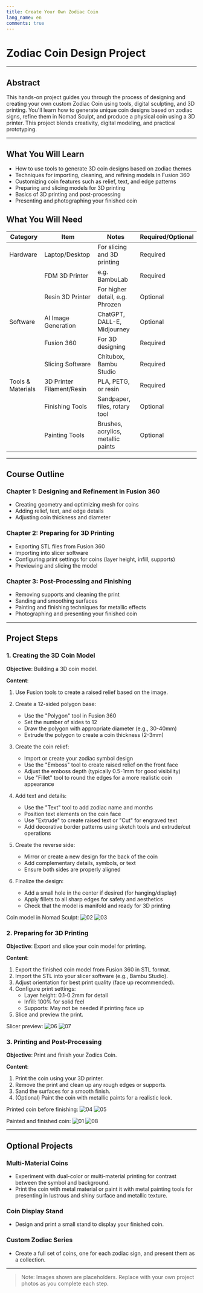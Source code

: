 ```yaml
---
title: Create Your Own Zodiac Coin
lang_name: en 
comments: true
---
```


# Zodiac Coin Design Project

---

## Abstract

This hands-on project guides you through the process of designing and creating your own custom Zodiac Coin using tools, digital sculpting, and 3D printing. You'll learn how to generate unique coin designs based on zodiac signs, refine them in Nomad Sculpt, and produce a physical coin using a 3D printer. This project blends creativity, digital modeling, and practical prototyping.

---

## What You Will Learn

- How to use tools to generate 3D coin designs based on zodiac themes
- Techniques for importing, cleaning, and refining models in Fusion 360
- Customizing coin features such as relief, text, and edge patterns
- Preparing and slicing models for 3D printing
- Basics of 3D printing and post-processing
- Presenting and photographing your finished coin

## What You Will Need

| Category         | Item                                   | Notes                                 | Required/Optional |
|------------------|----------------------------------------|---------------------------------------|------------------|
| Hardware         | Laptop/Desktop                         | For slicing and 3D printing           | Required         |
|                  | FDM 3D Printer                        | e.g. BambuLab                         | Required         |
|                  | Resin 3D Printer                      | For higher detail, e.g. Phrozen       | Optional         |
| Software         | AI Image Generation                    | ChatGPT, DALL-E, Midjourney           | Optional         |
|                  | Fusion 360                                | For 3D designing                   | Required         |
|                  | Slicing Software                      | Chitubox, Bambu Studio                | Required         |
| Tools & Materials| 3D Printer Filament/Resin              | PLA, PETG, or resin                   | Required         |
|                  | Finishing Tools                       | Sandpaper, files, rotary tool         | Optional         |
|                  | Painting Tools                        | Brushes, acrylics, metallic paints    | Optional         |

---

## Course Outline


### Chapter 1: Designing and Refinement in Fusion 360
- Creating geometry and optimizing mesh for coins
- Adding relief, text, and edge details
- Adjusting coin thickness and diameter

### Chapter 2: Preparing for 3D Printing
- Exporting STL files from Fusion 360
- Importing into slicer software
- Configuring print settings for coins (layer height, infill, supports)
- Previewing and slicing the model

### Chapter 3: Post-Processing and Finishing
- Removing supports and cleaning the print
- Sanding and smoothing surfaces
- Painting and finishing techniques for metallic effects
- Photographing and presenting your finished coin

---

## Project Steps


### 1. Creating the 3D Coin Model

**Objective**: Building a 3D coin model.

**Content**:
1. Use Fusion tools to create a raised relief based on the image.
2. Create a 12-sided polygon base:
   - Use the "Polygon" tool in Fusion 360
   - Set the number of sides to 12
   - Draw the polygon with appropriate diameter (e.g., 30-40mm)
   - Extrude the polygon to create a coin thickness (2-3mm)

3. Create the coin relief:
   - Import or create your zodiac symbol design
   - Use the "Emboss" tool to create raised relief on the front face
   - Adjust the emboss depth (typically 0.5-1mm for good visibility)
   - Use "Fillet" tool to round the edges for a more realistic coin appearance

4. Add text and details:
   - Use the "Text" tool to add zodiac name and months
   - Position text elements on the coin face
   - Use "Extrude" to create raised text or "Cut" for engraved text
   - Add decorative border patterns using sketch tools and extrude/cut operations

5. Create the reverse side:
   - Mirror or create a new design for the back of the coin
   - Add complementary details, symbols, or text
   - Ensure both sides are properly aligned

6. Finalize the design:
   - Add a small hole in the center if desired (for hanging/display)
   - Apply fillets to all sharp edges for safety and aesthetics
   - Check that the model is manifold and ready for 3D printing

Coin model in Nomad Sculpt:
![02](./images/coin_gemini_autodesk_fusion%2001.png)
![03](./images/coin_gemini_autodesk_fusion%2002.png)


### 2. Preparing for 3D Printing

**Objective**: Export and slice your coin model for printing.

**Content**:
1. Export the finished coin model from Fusion 360 in STL format.
2. Import the STL into your slicer software (e.g., Bambu Studio).
3. Adjust orientation for best print quality (face up recommended).
4. Configure print settings:
   - Layer height: 0.1-0.2mm for detail
   - Infill: 100% for solid feel
   - Supports: May not be needed if printing face up
5. Slice and preview the print.

Slicer preview:
![06](./images/coin_for_printing_gemini-bambustudio%2001.png)
![07](./images/coin_for_printing_gemini-bambustudio%2002.png)


### 3. Printing and Post-Processing

**Objective**: Print and finish your Zodics Coin.

**Content**:
1. Print the coin using your 3D printer.
2. Remove the print and clean up any rough edges or supports.
3. Sand the surfaces for a smooth finish.
4. (Optional) Paint the coin with metallic paints for a realistic look.

Printed coin before finishing:
![04](./images/coin_gemini_autodesk_fusion%2003.png)
![05](./images/coin_gemini_autodesk_fusion%2004.png)

Painted and finished coin:
![01](./images/coin_front.jpg)
![08](./images/coin_back.jpg)


---

## Optional Projects

### Multi-Material Coins
- Experiment with dual-color or multi-material printing for contrast between the symbol and background.
- Print the coin with metal material or paint it with metal painting tools for presenting in lustrous and shiny surface and metallic texture.

### Coin Display Stand
- Design and print a small stand to display your finished coin.

### Custom Zodiac Series
- Create a full set of coins, one for each zodiac sign, and present them as a collection.

---

> Note: Images shown are placeholders. Replace with your own project photos as you complete each step.
